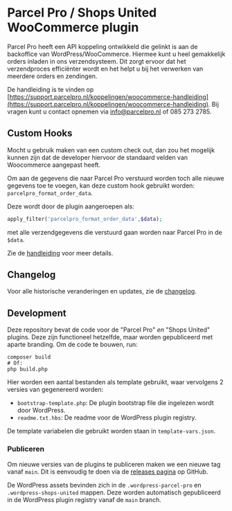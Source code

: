 # Parcel Pro / Shops United WooCommerce plugin

Parcel Pro heeft een API koppeling ontwikkeld die gelinkt is aan de backoffice van WordPress/WooCommerce.
Hiermee kunt u heel gemakkelijk orders inladen in ons verzendsysteem.
Dit zorgt ervoor dat het verzendproces efficiënter wordt en het helpt u bij het verwerken van meerdere orders en zendingen.

De handleiding is te vinden op [https://support.parcelpro.nl/koppelingen/woocommerce-handleiding](https://support.parcelpro.nl/koppelingen/woocommerce-handleiding).
Bij vragen kunt u contact opnemen via [info@parcelpro.nl](mailto:info@parcelpro.nl) of 085 273 2785.

## Custom Hooks

Mocht u gebruik maken van een custom check out, dan zou het mogelijk kunnen zijn dat de developer hiervoor de standaard velden van Woocommerce aangepast heeft.

Om aan de gegevens die naar Parcel Pro verstuurd worden toch alle nieuwe gegevens toe te voegen, kan deze custom hook gebruikt worden: `parcelpro_format_order_data`.

Deze wordt door de plugin aangeroepen als:

```php
apply_filter('parcelpro_format_order_data',$data);
```

met alle verzendgegevens die verstuurd gaan worden naar Parcel Pro in de `$data`.

Zie de [handleiding](https://support.parcelpro.nl/koppelingen/woocommerce-handleiding) voor meer details.

## Changelog

Voor alle historische veranderingen en updates, zie de [changelog](changelog.md).

## Development

Deze repository bevat de code voor de "Parcel Pro" _en_ "Shops United" plugins.
Deze zijn functioneel hetzelfde, maar worden gepubliceerd met aparte branding.
Om de code te bouwen, run:

```shell
composer build
# Of:
php build.php
```

Hier worden een aantal bestanden als template gebruikt, waar vervolgens 2 versies van gegenereerd worden:

- `bootstrap-template.php`: De plugin bootstrap file die ingelezen wordt door WordPress.
- `readme.txt.hbs`: De readme voor de WordPress plugin registry.

De template variabelen die gebruikt worden staan in `template-vars.json`.

### Publiceren

Om nieuwe versies van de plugins te publiceren maken we een nieuwe tag vanaf `main`.
Dit is eenvoudig te doen via de [releases pagina](https://github.com/parcel-pro-nl/woocommerce-plugin/releases) op GitHub.

De WordPress assets bevinden zich in de `.wordpress-parcel-pro` en `.wordpress-shops-united` mappen.
Deze worden automatisch gepubliceerd in de WordPress plugin registry vanaf de `main` branch.
